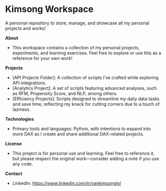 # Kimsong Workspace
A personal repository to store, manage, and showcase all my personal projects and works!

**About**
- This workspace contains a collection of my personal projects, experiments, and learning exercises. Feel free to explore or use this as a reference for your own work!

**Projects**
- [API Projects Folder]: A collection of scripts I’ve crafted while exploring API integrations.
- [Analytics Project]: A set of scripts featuring advanced analyses, such as RFM, Propensity Score, and NLP, among others.
- [Efficiency Projects]: Scripts designed to streamline my daily data tasks and save time, reflecting my knack for cutting corners due to a touch of laziness.

**Technologies**
- Primary tools and languages: Python, with intentions to expand into more DAX as I create and share additional DAX-related projects.

**License**
- This project is for personal use and learning. Feel free to reference it, but please respect the original work—consider adding a note if you use any code.

**Contact**
- LinkedIn: https://www.linkedin.com/in/vankimsongly/
